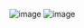 ![image](https://github.com/user-attachments/assets/7039250d-1628-482a-8d4b-5890bdcae5e5)
![image](https://github.com/user-attachments/assets/400a2aa6-c0a5-41b9-a81a-df504fd2adb0)

